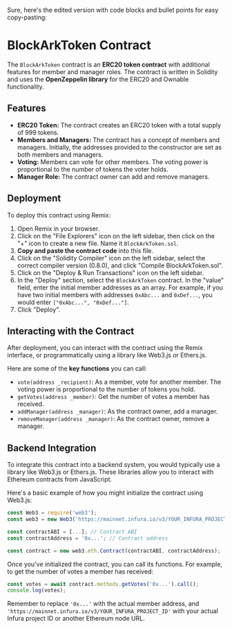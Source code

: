 Sure, here's the edited version with code blocks and bullet points for easy copy-pasting:

# BlockArkToken Contract

The `BlockArkToken` contract is an **ERC20 token contract** with additional features for member and manager roles. The contract is written in Solidity and uses the **OpenZeppelin library** for the ERC20 and Ownable functionality.

## Features

- **ERC20 Token:** The contract creates an ERC20 token with a total supply of 999 tokens.
- **Members and Managers:** The contract has a concept of members and managers. Initially, the addresses provided to the constructor are set as both members and managers.
- **Voting:** Members can vote for other members. The voting power is proportional to the number of tokens the voter holds.
- **Manager Role:** The contract owner can add and remove managers.

## Deployment

To deploy this contract using Remix:

1. Open Remix in your browser.
2. Click on the "File Explorers" icon on the left sidebar, then click on the "+" icon to create a new file. Name it `BlockArkToken.sol`.
3. **Copy and paste the contract code** into this file.
4. Click on the "Solidity Compiler" icon on the left sidebar, select the correct compiler version (0.8.0), and click "Compile BlockArkToken.sol".
5. Click on the "Deploy & Run Transactions" icon on the left sidebar.
6. In the "Deploy" section, select the `BlockArkToken` contract. In the "value" field, enter the initial member addresses as an array. For example, if you have two initial members with addresses `0xAbc...` and `0xDef...`, you would enter `["0xAbc...", "0xDef..."]`.
7. Click "Deploy".

## Interacting with the Contract

After deployment, you can interact with the contract using the Remix interface, or programmatically using a library like Web3.js or Ethers.js.

Here are some of the **key functions** you can call:

- `vote(address _recipient)`: As a member, vote for another member. The voting power is proportional to the number of tokens you hold.
- `getVotes(address _member)`: Get the number of votes a member has received.
- `addManager(address _manager)`: As the contract owner, add a manager.
- `removeManager(address _manager)`: As the contract owner, remove a manager.

## Backend Integration

To integrate this contract into a backend system, you would typically use a library like Web3.js or Ethers.js. These libraries allow you to interact with Ethereum contracts from JavaScript.

Here's a basic example of how you might initialize the contract using Web3.js:

```javascript
const Web3 = require('web3');
const web3 = new Web3('https://mainnet.infura.io/v3/YOUR_INFURA_PROJECT_ID');

const contractABI = [...]; // Contract ABI
const contractAddress = '0x...'; // Contract address

const contract = new web3.eth.Contract(contractABI, contractAddress);
```

Once you've initialized the contract, you can call its functions. For example, to get the number of votes a member has received:

```javascript
const votes = await contract.methods.getVotes('0x...').call();
console.log(votes);
```

Remember to replace `'0x...'` with the actual member address, and `'https://mainnet.infura.io/v3/YOUR_INFURA_PROJECT_ID'` with your actual Infura project ID or another Ethereum node URL.